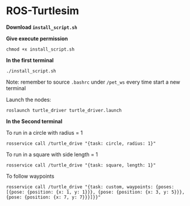 # ROS-Turtlesim

**Download `install_script.sh`**

**Give execute permission**
```
chmod +x install_script.sh
```

**In the first terminal**
```
./install_script.sh
```
Note: remember to source `.bashrc` under `/pet_ws` every time start a new terminal

Launch the nodes:
```
roslaunch turtle_driver turtle_driver.launch
```

**In the Second terminal**

To run in a circle with radius = 1
```
rosservice call /turtle_drive "{task: circle, radius: 1}"
```
To run in a square with side length = 1
```
rosservice call /turtle_drive "{task: square, length: 1}"
```
To follow waypoints
```
rosservice call /turtle_drive "{task: custom, waypoints: {poses: [{pose: {position: {x: 1, y: 1}}}, {pose: {position: {x: 3, y: 5}}}, {pose: {position: {x: 7, y: 7}}}]}}"
```
